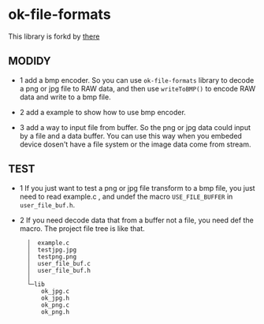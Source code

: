 # ok-file-formats

This library is forkd by [there](https://github.com/brackeen/ok-file-formats)

## MODIDY

- 1 add a bmp encoder. So you can use `ok-file-formats` library to decode a png or jpg file to  RAW data, and then use `writeToBMP()` to encode RAW data and write to a bmp file.

- 2 add a example to show how to use bmp encoder.

- 3 add a way to input file from buffer. So the png or jpg data could input by a file and a data buffer. You can use this way when you embeded device dosen't have a file system or the image data come from stream. 

## TEST

- 1 If you just want to test a png or jpg file transform to a bmp file, you just need to read example.c , and undef the macro `USE_FILE_BUFFER` in `user_file_buf.h`.

- 2 If you need decode data that from a buffer not a file, you need def the macro. The project file tree is like that.

  ```
	│  example.c
	│  testjpg.jpg
	│  testpng.png
	│  user_file_buf.c
	│  user_file_buf.h
	│
	└─lib
		ok_jpg.c
		ok_jpg.h
		ok_png.c
		ok_png.h
  ```

